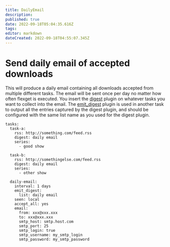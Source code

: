 ```yaml
---
title: DailyEmail
description: 
published: true
date: 2022-09-18T05:04:35.616Z
tags: 
editor: markdown
dateCreated: 2022-09-18T04:55:07.345Z
---
```


# Send daily email of accepted downloads
This will produce a daily email containing all downloads accepted from multiple different tasks. The email will be sent once per day no matter how often flexget is executed. You insert the [digest](/Plugins/digest) plugin on whatever tasks you want to collect into the email. The [emit_digest](/Plugins/emit_digest) plugin is used in another task to output all the entries captured by the digest plugin, and should be configured with the same list name as you used for the digest plugin. 

```
tasks:
  task-a:
    rss: http://something.com/feed.rss
    digest: daily email
    series:
      - good show

  task-b:
    rss: http://somethingelse.com/feed.rss
    digest: daily email
    series:
      - other show

  daily-email:
    interval: 1 days
    emit_digest:
      list: daily email
    seen: local
    accept_all: yes
    email:
      from: xxx@xxx.xxx
      to: xxx@xxx.xxx
      smtp_host: smtp.host.com
      smtp_port: 25
      smtp_login: true
      smtp_username: my_smtp_login
      smtp_password: my_smtp_password
```
